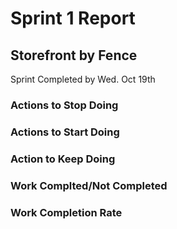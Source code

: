 # Sprint 1 Report
## Storefront by Fence
Sprint Completed by Wed. Oct 19th

### Actions to Stop Doing

### Actions to Start Doing

### Action to Keep Doing

### Work Complted/Not Completed

### Work Completion Rate
